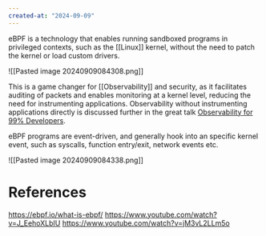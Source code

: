 ```yaml
---
created-at: "2024-09-09"
---
```


eBPF is a technology that enables running sandboxed programs in privileged contexts, such as the [[Linux]] kernel, without the need to patch the kernel or load custom drivers.

![[Pasted image 20240909084308.png]]

This is a game changer for [[Observability]] and security, as it facilitates auditing of packets and enables monitoring at a kernel level, reducing the need for instrumenting applications. Observability without instrumenting applications directly is discussed further in the great talk [Observability for 99% Developers](https://youtu.be/UJA4PGKny2k).

eBPF programs are event-driven, and generally hook into an specific kernel event, such as syscalls, function entry/exit, network events etc.

![[Pasted image 20240909084338.png]]

# References

https://ebpf.io/what-is-ebpf/
https://www.youtube.com/watch?v=J_EehoXLbIU
https://www.youtube.com/watch?v=jM3vL2LLm5o
